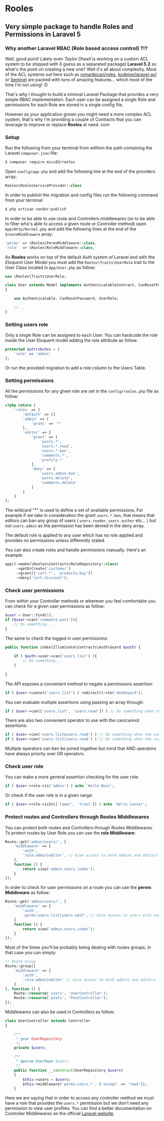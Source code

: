# Rooles
## Very simple package to handle Roles and Permissions in Laravel 5

### Why another Laravel RBAC (Role based access control) ?!?

Well, good point! Lately even *Taylor Otwell* is working on a custom ACL system to be shipped with (I guess as a separated package) **Laravel 5.2** so what's the point on creating a new one?
Well it's all about complexity. Most of the ACL systems out here such as [romanbican/roles](https://github.com/romanbican/roles), [kodeine/laravel-acl](https://github.com/kodeine/laravel-acl) or [Sentinel](https://cartalyst.com/manual/sentinel/) are packed with tons of amazing features... which most of the time I'm not using! :D

That's why I thought to build a minimal Laravel Package that provides a very simple RBAC implementation. Each user can be assigned a single Role and permissions for each Role are stored in a single config file. 

However as your application grown you might need a more complex ACL system, that's why I'm providing a couple of Contracts that you can leverage to improve or replace **Rooles** at need.
com
### Setup

Run the following from your terminal from withinn the path containing the Laravel `composer.json` file:

```sh
$ composer require micc83/rooles
```

Open `config/app.php` and add the following line at the end of the providers array:

```php
Rooles\RoolesServiceProvider::class
```
    
In order to publish the migration and config files run the following command from your terminal:

```sh
$ php artisan vendor:publish
```

In order to be able to use route and Controllers middlewares (so to be able to filter who's able to access a given route or Controller method) open `App/Http/Kernel.php` and add the following lines at the end of the `$routeMiddleware` array:

```php
'perms' => \Rooles\PermsMiddleware::class,
'role'  => \Rooles\RoleMiddleware::class,
```
    
As **Rooles** works on top of the default *Auth* system of Laravel and with the *Eloquent* User Model you must add the `Rooles\Traits\UserRole` trait to the User Class located in `App/User.php` as follow:

```php
use \Rooles\Traits\UserRole;

class User extends Model implements AuthenticatableContract, CanResetPasswordContract
{

    use Authenticatable, CanResetPassword, UserRole;

    // ...
}
```

### Setting users role

Only a single Role can be assigned to each User. You can hardcode the role inside the User Eloquent model adding the role attribute as follow:

```php
protected $attributes = [
    'role' => 'admin'
];
```
    
Or run the provided migration to add a role column to the Users Table.

### Setting permissions

All the permissions for any given role are set in the `config/rooles.php` file as follow:

```php
<?php return [
    'roles' => [
        'default' => []
        'admin' => [
            'grant' => '*'
        ],
        'editor' => [
            'grant' => [
                'posts.*',
                'users.*.read',
                'users.*.ban',
                'comments.*',
                'profile.*'
            ],
            'deny' => [
                'users.admin.ban',
                'posts.delete',
                'comments.delete'
            ]
        ]
    ]
];
```
    
The wildcard "\*" is used to define a set of available permissions. For example if we take in consideration the grant `users.*.ban`, that means that editors can ban any group of users ( `users.reader`, `users.author` etc... ) but not `users.admin` as the permission has been denied in the deny array.

The default role is applied to any user which has no role applied and provides no permissions unless differently stated.

You can also create roles and handle permissions manually. Here's an example:

```php
app()->make(\Rooles\Contracts\RoleRepository::class)
     ->getOrCreate('customer')
     ->grant(['cart.*', 'products.buy'])
     ->deny('cart.discount');
```

### Check user permissions

From within your Controller methods or wherever you feel comfortable you can check for a given user permissions as follow:

```php
$user = User::find(1);
if ($user->can('comments.post')){
    // Do something...
}
```

The same to check the logged in user permissions:

```php
public function index(Illuminate\Contracts\Auth\Guard $auth) {
    
    if ( $auth->user->can('users.list') ){
        // Do something...
    }
    
}
```

The API exposes a convenient method to negate a permissions assertion:

```php
if ( $user->cannot('users.list') ) redirect()->to('dashboard');
```
    
You can evaluate multiple assertions using passing an array through:

```php
if ( $user->can(['users.list', 'users.read']) ) // Do something when the user has both the permissions (AND)
```

There are also two convenient operator to use with the can/cannot assertions:

```php
if ( $user->can('users.list&users.read') ) // Do something when the user has both the permissions (& > AND)
if ( $user->can('users.list|users.read') ) // Do something when the user has one of the requested permissions (| > OR)
```
    
Multiple operators can ben be joined together but mind that AND operators have always priority over OR operators.

### Check user role

You can make a more general assertion checking for the user role:

```php
if ( $user->role->is('admin') ) echo 'Hello Boss';
```
    
Or check if the user role is in a given range:

```php
if ( $user->role->isIn(['lamer', 'trool']) ) echo 'Hello Looser';
``` 
    
### Protect routes and Controllers through Rooles Middlewares

You can protect both routes and Controllers through Rooles Middlewares. To protect routes by User Role you can use the **role Middleware**:

```php
Route::get('admin/users/', [
    'middleware' => [
        'auth',
        'role:admin|editor', // Give access to both admins and editors
    ],
    function () {
        return view('admin.users.index');
    }
]);
```
    
In order to check for user permissions on a route you can use the **perms Middleware** as follow:

```php
Route::get('admin/users/', [
    'middleware' => [
        'auth',
        'perms:users.list|users.edit', // Give access to users with users.list OR users.edit permissions
    ]
    function () {
        return view('admin.users.index');
    }
]);
```

Most of the times you'll be probably being dealing with routes groups, in that case you can simply:

```php
// Route Group
Route::group([
    'middleware' => [
        'auth',
        'role:admin|editor' // Give access to both admins and editors
    ]
], function () {
    Route::resource('users', 'UserController');
    Route::resource('posts', 'PostController');
});
```

Middlewares can also be used in Controllers as follow:

```php
class UserController extends Controller
{

    /**
     * @var UserRepository
     */
    private $users;

    /**
     * @param UserRepo $users
     */
    public function __construct(UserRepository $users)
    {
        $this->users = $users;
        $this->middleware('perms:users.*', ['except' => 'read']);
    }
```

Here we are saying that in order to access any controller method we must have a role that provides the `users.*` permission but we don't need any permission to view user profiles.
You can find a better documentation on Controller Middlewares on the official [Laravel website](http://laravel.com/docs/5.0/controllers#controller-middleware).
